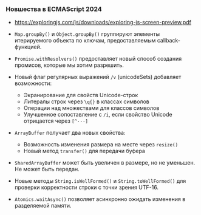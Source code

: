 
### Новшества в ECMAScript 2024

- https://exploringjs.com/js/downloads/exploring-js-screen-preview.pdf

- `Map.groupBy()` и `Object.groupBy()` группируют элементы итерируемого объекта по ключам, предоставляемым callback-функцией.
- `Promise.withResolvers()` предоставляет новый способ создания промисов, которые мы хотим разрешить.
- Новый флаг регулярных выражений `/v` (unicodeSets) добавляет возможности:
  - Экранирование для свойств Unicode-строк
  - Литералы строк через `\q{}` в классах символов
  - Операции над множествами для классов символов
  - Улучшенное сопоставление с `/i`, если свойство Unicode отрицается через `[^···]`
- `ArrayBuffer` получает два новых свойства:
  - Возможность изменения размера на месте через `resize()`
  - Новый метод `transfer()` для передачи буфера
- `SharedArrayBuffer` может быть увеличен в размере, но не уменьшен. Не может быть передан.
- Новые методы `String.isWellFormed()` и `String.toWellFormed()` для проверки корректности строки с точки зрения UTF-16.
- `Atomics.waitAsync()` позволяет асинхронно ожидать изменения в разделяемой памяти.